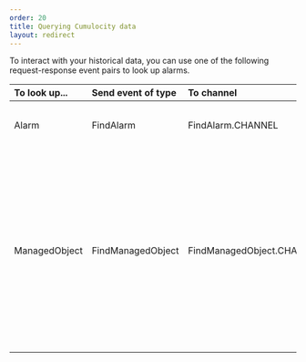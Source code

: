 ```yaml
---
order: 20
title: Querying Cumulocity data
layout: redirect
---
```


To interact with your historical data, you can use one of the following request-response event pairs to look up alarms.

<table class="confluenceTable"><colgroup><col style="width: 497.0px;"><col style="width: 146.0px;"><col style="width: 435.0px;"><col style="width: 29.0px;"><col style="width: 29.0px;"></colgroup>

<thead>

<tr>

<th style="text-align: left;" class="confluenceTh">To look up...</th>

<th style="text-align: left;" class="confluenceTh">Send event of type</th>

<th style="text-align: left;" class="confluenceTh">To channel</th>

<th colspan="1" class="confluenceTh">With parameters</th>

<th colspan="1" class="confluenceTh">Listen for events</th>

</tr>

</thead>

<tbody>

<tr>

<td class="confluenceTd"><span class="inline-comment-marker" data-ref="ec78c032-c1b9-4fc5-b9bf-443fb0780597">Alarm</span></td>

<td class="confluenceTd">FindAlarm</td>

<td class="confluenceTd">FindAlarm.CHANNEL</td>

<td colspan="1" class="confluenceTd">params dictionary can contain "source", "status" and "type" filters</td>

<td colspan="1" class="confluenceTd"><span style="color: rgb(0,0,0);">FindAlarmResponse and then <span style="color: rgb(0,0,0);">FindAlarmResponseAck</span></span></td>

</tr>

<tr>

<td class="confluenceTd">ManagedObject</td>

<td class="confluenceTd">FindManagedObject</td>

<td class="confluenceTd"><span>FindManagedObject.CHANNEL</span></td>

<td colspan="1" class="confluenceTd">

<span class="inline-comment-marker" data-ref="7aa4ba24-a2a4-4e8f-8c52-6ab6dae4c693">Either set the deviceId set to the identifier of the source, or the params dictionary can contain one or more of the following:</span>

*   fragmentType
*   type
*   owner
*   text
*   childAssetId
*   childDeviceId
*   childAdditionId

</td>

<td colspan="1" class="confluenceTd">FindManagedObjectResponse and then FindManagedObjectResponseAck</td>

</tr>

</tbody>

</table>
